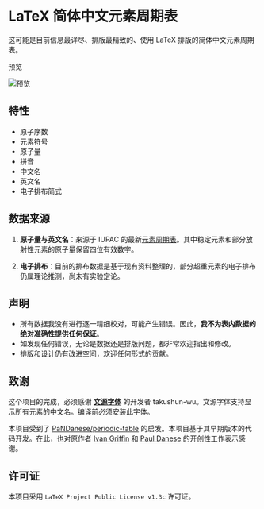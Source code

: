 # LaTeX 简体中文元素周期表

这可能是目前信息最详尽、排版最精致的、使用 LaTeX 排版的简体中文元素周期表。

预览

![预览](Chinese-Periodic-Table.png)

## 特性

- 原子序数
- 元素符号
- 原子量
- 拼音
- 中文名
- 英文名
- 电子排布简式

## 数据来源

1. **原子量与英文名**：来源于 IUPAC 的最新[元素周期表](https://iupac.org/what-we-do/periodic-table-of-elements)。其中稳定元素和部分放射性元素的原子量保留四位有效数字。

2. **电子排布**：目前的排布数据是基于现有资料整理的，部分超重元素的电子排布仍属理论推测，尚未有实验定论。

## 声明

- 所有数据我没有进行逐一精细校对，可能产生错误。因此，**我不为表内数据的绝对准确性提供任何保证**。
- 如发现任何错误，无论是数据还是排版问题，都非常欢迎指出和修改。
- 排版和设计仍有改进空间，欢迎任何形式的贡献。

## 致谢

这个项目的完成，必须感谢 [**文源字体**](https://github.com/takushun-wu/WenYuanFonts) 的开发者 takushun-wu。文源字体支持显示所有元素的中文名。编译前必须安装此字体。

本项目受到了 [PaNDanese/periodic-table](https://github.com/PaNDanese/periodic-table) 的启发。本项目基于其早期版本的代码开发。在此，也对原作者 [Ivan Griffin](https://github.com/griffini) 和 [Paul Danese](https://github.com/PaNDanese) 的开创性工作表示感谢。

## 许可证

本项目采用 `LaTeX Project Public License v1.3c` 许可证。
